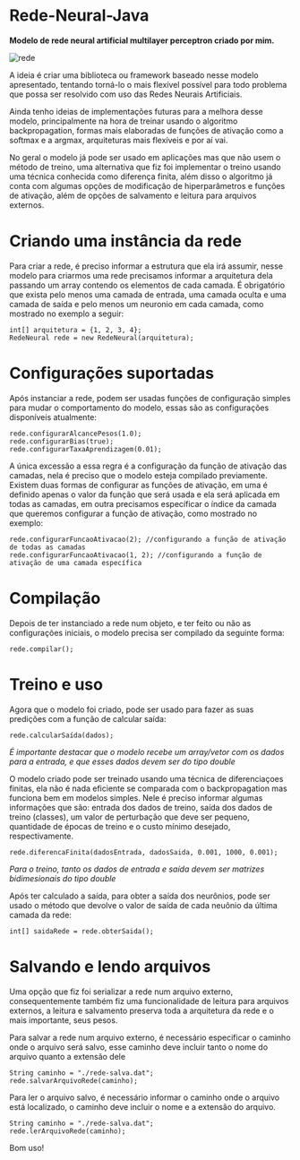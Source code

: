# Rede-Neural-Java

<p><strong>Modelo de rede neural artificial multilayer perceptron criado por mim.</strong></p>

![rede](https://github.com/thag0/Rede-Neural-Java/assets/91092364/f5338b8b-c708-45b5-b4fc-68cf499a7d97)

<p>
  A ideia é criar uma biblioteca ou framework baseado nesse modelo apresentado, tentando torná-lo o mais flexível 
  possível para todo problema que possa ser resolvido com uso das Redes Neurais Artificiais.
</p>

<p>
  Ainda tenho ideias de implementações futuras para a melhora desse modelo, principalmente na hora de treinar usando 
  o algoritmo backpropagation, formas mais elaboradas de funções de ativação como a softmax e a argmax, arquiteturas mais flexíveis e por aí vai.
</p>

<p>
  No geral o modelo já pode ser usado em aplicações mas que não usem o método de treino, uma alternativa que fiz foi implementar o treino usando uma técnica 
  conhecida como diferença finita, além disso o algoritmo já conta com algumas opções de modificação de hiperparâmetros e funções de ativação, além de opções de 
  salvamento e leitura para arquivos externos.
</p>

# Criando uma instância da rede
Para criar a rede, é preciso informar a estrutura que ela irá assumir, nesse modelo para criarmos uma rede precisamos informar a arquitetura dela passando um array contendo os elementos de cada camada. É obrigatório que exista pelo menos uma camada de entrada, uma camada oculta e uma camada de saída e pelo menos um neuronio em cada camada, como mostrado no exemplo a seguir:
```
int[] arquitetura = {1, 2, 3, 4};
RedeNeural rede = new RedeNeural(arquitetura);
```

# Configurações suportadas
Após instanciar a rede, podem ser usadas funções de configuração simples para mudar o comportamento do modelo, essas são as configurações disponíveis atualmente:
``` 
rede.configurarAlcancePesos(1.0);
rede.configurarBias(true);
rede.configurarTaxaAprendizagem(0.01);
```
A única excessão a essa regra é a configuração da função de ativação das camadas, nela é preciso que o modelo esteja compilado previamente. Existem duas formas de configurar as funções de ativação, em uma é definido apenas o valor da função que será usada e ela será aplicada em todas as camadas, em outra precisamos específicar o índice da camada que queremos configurar a função de ativação, como mostrado no exemplo:
```
rede.configurarFuncaoAtivacao(2); //configurando a função de ativação de todas as camadas
rede.configurarFuncaoAtivacao(1, 2); //configurando a função de ativação de uma camada específica
```

# Compilação

Depois de ter instanciado a rede num objeto, e ter feito ou não as configurações iniciais, o modelo precisa ser compilado da seguinte forma:
``` 
rede.compilar();
 ```


# Treino e uso
Agora que o modelo foi criado, pode ser usado para fazer as suas predições com a função de calcular saída:
``` 
rede.calcularSaída(dados);
```
*É importante destacar que o modelo recebe um array/vetor com os dados para a entrada, e que esses dados devem ser do tipo double*


O modelo criado pode ser treinado usando uma técnica de diferenciaçoes finitas, ela não é nada eficiente se comparada com o backpropagation mas funciona bem em modelos simples. Nele é preciso informar algumas informações que são: entrada dos dados de treino, saída dos dados de treino (classes), um valor de perturbação que deve ser pequeno, quantidade de épocas de treino e o custo mínimo desejado, respectivamente. 
``` 
rede.diferencaFinita(dadosEntrada, dadosSaida, 0.001, 1000, 0.001);
```
*Para o treino, tanto os dados de entrada e saída devem ser matrizes bidimesionais do tipo double*

Após ter calculado a saída, para obter a saída dos neurônios, pode ser usado o método que devolve o valor de saída de cada neuônio da última camada da rede:
```
int[] saidaRede = rede.obterSaida();
```

# Salvando e lendo arquivos
Uma opção que fiz foi serializar a rede num arquivo externo, consequentemente também fiz uma funcionalidade de leitura para arquivos externos, a leitura e salvamento preserva toda a arquitetura da rede e o mais importante, seus pesos.

Para salvar a rede num arquivo externo, é necessário especificar o caminho onde o arquivo será salvo, esse caminho deve incluir tanto o nome do arquivo quanto a extensão dele
```
String caminho = "./rede-salva.dat";
rede.salvarArquivoRede(caminho);
```

Para ler o arquivo salvo, é necessário informar o caminho onde o arquivo está localizado, o caminho deve incluir o nome e a extensão do arquivo.
```
String caminho = "./rede-salva.dat";
rede.lerArquivoRede(caminho);
```

Bom uso!
